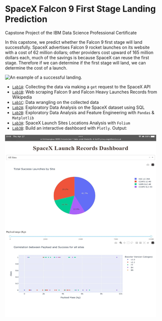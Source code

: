 # SpaceX Falcon 9 First Stage Landing Prediction
Capstone Project of the IBM Data Science Professional Certificate 

In this capstone, we predict whether the Falcon 9 first stage will land successfully. SpaceX advertises Falcon 9 rocket launches on its website with a cost of 62 million dollars; other providers cost upward of 165 million dollars each, much of the savings is because SpaceX can reuse the first stage. Therefore if we can determine if the first stage will land, we can determine the cost of a launch.

![](https://cf-courses-data.s3.us.cloud-object-storage.appdomain.cloud/IBMDeveloperSkillsNetwork-DS0701EN-SkillsNetwork/lab_v2/images/landing_1.gif "An example of a successful landing.")

* [`Lab1A`](W1A_Data_Collection_API_Lab.ipynb): Collecting the data via making a `get` request to the SpaceX API
* [`Lab1B`](W1A_Data_Collection_Webscraping.ipynb): Web scraping Falcon 9 and Falcon Heavy Launches Records from Wikipedia
* [`Lab1C`](W1B_Data_Wrangling.ipynb): Data wrangling on the collected data
* [`Lab2A`](W2A_Exploratory_Data_Analysis_with_SQL.ipynb): Exploratory Data Analysis on the SpaceX dataset using SQL 
* [`Lab2B`](W2B_Exploratory_Data_Analysis_with_Pandas.ipynb): Exploratory Data Analysis and Feature Engineering with `Pandas` & `Matplotlib`
* [`Lab3A`](W3A_Interactive_Visual_Analytics_with_Folium.ipynb): SpaceX Launch Sites Locations Analysis with `Folium`
* [`Lab3B`](W3B_SpaceX_Dash_App.py): Build an interactive dashboard with `Plotly`. Output: 

<img src="dashboard-1-ipad.jpg" alt="Dashboard" width="500" height="600">
